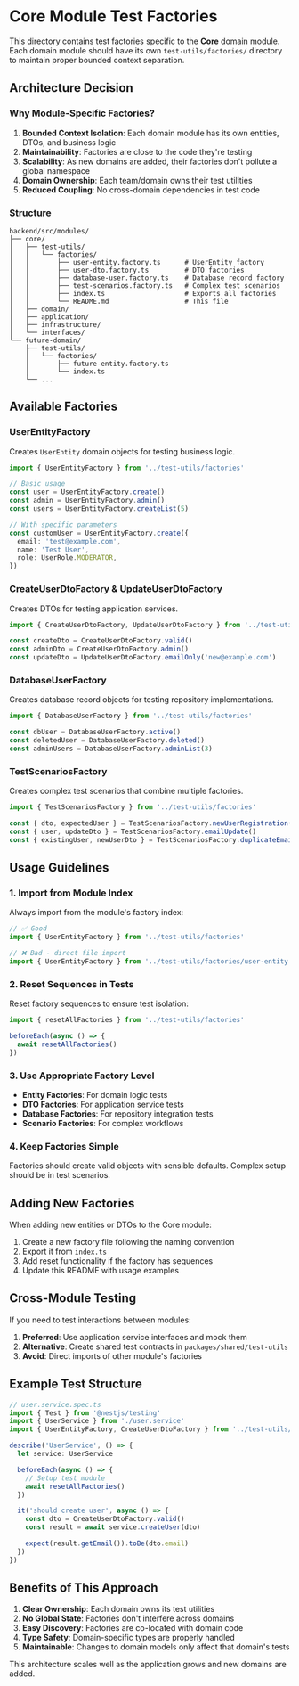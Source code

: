 # Core Module Test Factories

This directory contains test factories specific to the **Core** domain module. Each domain module should have its own `test-utils/factories/` directory to maintain proper bounded context separation.

## Architecture Decision

### Why Module-Specific Factories?

1. **Bounded Context Isolation**: Each domain module has its own entities, DTOs, and business logic
2. **Maintainability**: Factories are close to the code they're testing
3. **Scalability**: As new domains are added, their factories don't pollute a global namespace
4. **Domain Ownership**: Each team/domain owns their test utilities
5. **Reduced Coupling**: No cross-domain dependencies in test code

### Structure

```
backend/src/modules/
├── core/
│   ├── test-utils/
│   │   └── factories/
│   │       ├── user-entity.factory.ts      # UserEntity factory
│   │       ├── user-dto.factory.ts         # DTO factories
│   │       ├── database-user.factory.ts    # Database record factory
│   │       ├── test-scenarios.factory.ts   # Complex test scenarios
│   │       ├── index.ts                    # Exports all factories
│   │       └── README.md                   # This file
│   ├── domain/
│   ├── application/
│   ├── infrastructure/
│   └── interfaces/
└── future-domain/
    ├── test-utils/
    │   └── factories/
    │       ├── future-entity.factory.ts
    │       └── index.ts
    └── ...
```

## Available Factories

### UserEntityFactory

Creates `UserEntity` domain objects for testing business logic.

```typescript
import { UserEntityFactory } from '../test-utils/factories'

// Basic usage
const user = UserEntityFactory.create()
const admin = UserEntityFactory.admin()
const users = UserEntityFactory.createList(5)

// With specific parameters
const customUser = UserEntityFactory.create({
  email: 'test@example.com',
  name: 'Test User',
  role: UserRole.MODERATOR,
})
```

### CreateUserDtoFactory & UpdateUserDtoFactory

Creates DTOs for testing application services.

```typescript
import { CreateUserDtoFactory, UpdateUserDtoFactory } from '../test-utils/factories'

const createDto = CreateUserDtoFactory.valid()
const adminDto = CreateUserDtoFactory.admin()
const updateDto = UpdateUserDtoFactory.emailOnly('new@example.com')
```

### DatabaseUserFactory

Creates database record objects for testing repository implementations.

```typescript
import { DatabaseUserFactory } from '../test-utils/factories'

const dbUser = DatabaseUserFactory.active()
const deletedUser = DatabaseUserFactory.deleted()
const adminUsers = DatabaseUserFactory.adminList(3)
```

### TestScenariosFactory

Creates complex test scenarios that combine multiple factories.

```typescript
import { TestScenariosFactory } from '../test-utils/factories'

const { dto, expectedUser } = TestScenariosFactory.newUserRegistration()
const { user, updateDto } = TestScenariosFactory.emailUpdate()
const { existingUser, newUserDto } = TestScenariosFactory.duplicateEmail()
```

## Usage Guidelines

### 1. Import from Module Index

Always import from the module's factory index:

```typescript
// ✅ Good
import { UserEntityFactory } from '../test-utils/factories'

// ❌ Bad - direct file import
import { UserEntityFactory } from '../test-utils/factories/user-entity.factory'
```

### 2. Reset Sequences in Tests

Reset factory sequences to ensure test isolation:

```typescript
import { resetAllFactories } from '../test-utils/factories'

beforeEach(async () => {
  await resetAllFactories()
})
```

### 3. Use Appropriate Factory Level

- **Entity Factories**: For domain logic tests
- **DTO Factories**: For application service tests
- **Database Factories**: For repository integration tests
- **Scenario Factories**: For complex workflows

### 4. Keep Factories Simple

Factories should create valid objects with sensible defaults. Complex setup should be in test scenarios.

## Adding New Factories

When adding new entities or DTOs to the Core module:

1. Create a new factory file following the naming convention
2. Export it from `index.ts`
3. Add reset functionality if the factory has sequences
4. Update this README with usage examples

## Cross-Module Testing

If you need to test interactions between modules:

1. **Preferred**: Use application service interfaces and mock them
2. **Alternative**: Create shared test contracts in `packages/shared/test-utils`
3. **Avoid**: Direct imports of other module's factories

## Example Test Structure

```typescript
// user.service.spec.ts
import { Test } from '@nestjs/testing'
import { UserService } from './user.service'
import { UserEntityFactory, CreateUserDtoFactory } from '../test-utils/factories'

describe('UserService', () => {
  let service: UserService

  beforeEach(async () => {
    // Setup test module
    await resetAllFactories()
  })

  it('should create user', async () => {
    const dto = CreateUserDtoFactory.valid()
    const result = await service.createUser(dto)

    expect(result.getEmail()).toBe(dto.email)
  })
})
```

## Benefits of This Approach

1. **Clear Ownership**: Each domain owns its test utilities
2. **No Global State**: Factories don't interfere across domains
3. **Easy Discovery**: Factories are co-located with domain code
4. **Type Safety**: Domain-specific types are properly handled
5. **Maintainable**: Changes to domain models only affect that domain's tests

This architecture scales well as the application grows and new domains are added.
